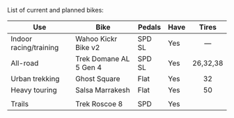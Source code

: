 List of current and planned bikes:

| Use                    | Bike                   | Pedals | Have |  Tires   |
| ---------------------- | ---------------------- | ------ | ---- | :------: |
| Indoor racing/training | Wahoo Kickr Bike v2    | SPD SL | Yes  |    —     |
| All-road               | Trek Domane AL 5 Gen 4 | SPD SL | Yes  | 26,32,38 |
| Urban trekking         | Ghost Square           | Flat   | Yes  |    32    |
| Heavy touring          | Salsa Marrakesh        | Flat   | Yes  |    50    |
|                        |                        |        |      |          |
| Trails                 | Trek Roscoe 8          | SPD    | Yes  |          |

